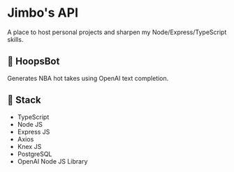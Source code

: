 # Jimbo's API
A place to host personal projects and sharpen my Node/Express/TypeScript skills.

## 🏀 HoopsBot
Generates NBA hot takes using OpenAI text completion.

## 🥞 Stack
- TypeScript
- Node JS
- Express JS
- Axios
- Knex JS
- PostgreSQL
- OpenAI Node JS Library

